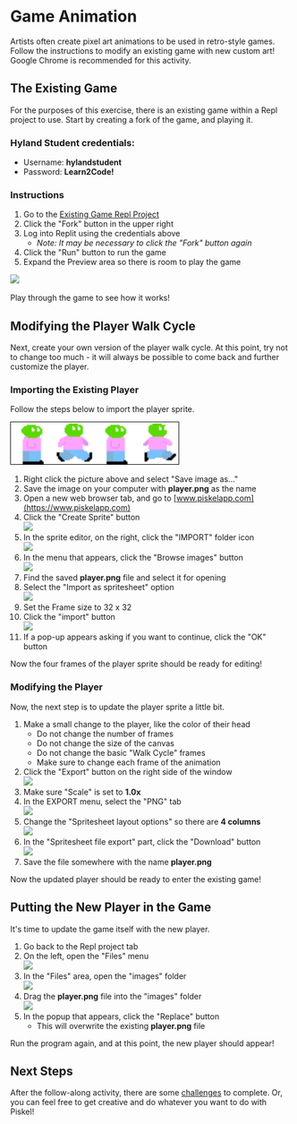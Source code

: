 # Game Animation
Artists often create pixel art animations to be used in retro-style games. Follow the instructions to modify an existing game with new custom art! Google Chrome is recommended for this activity.

## The Existing Game
For the purposes of this exercise, there is an existing game within a Repl project to use. Start by creating a fork of the game, and playing it.

### Hyland Student credentials:
- Username: **hylandstudent**
- Password: **Learn2Code!**

### Instructions
1. Go to the [Existing Game Repl Project](https://replit.com/@HylandOutreach/Platformer)
1. Click the "Fork" button in the upper right
1. Log into Replit using the credentials above
   - _Note: It may be necessary to click the "Fork" button again_
1. Click the "Run" button to run the game
1. Expand the Preview area so there is room to play the game

![](https://i.imgur.com/2u6mfas.png)

Play through the game to see how it works!

## Modifying the Player Walk Cycle
Next, create your own version of the player walk cycle. At this point, try not to change too much - it will always be possible to come back and further customize the player.

### Importing the Existing Player
Follow the steps below to import the player sprite.

<img src="player.png" style="border: 1px solid black" width="300px">

1. Right click the picture above and select "Save image as..."
1. Save the image on your computer with **player.png** as the name
1. Open a new web browser tab, and go to [www.piskelapp.com](https://www.piskelapp.com)
1. Click the "Create Sprite" button  
    ![](https://i.imgur.com/EPj1iRr.png)
1. In the sprite editor, on the right, click the "IMPORT" folder icon  
    ![](https://i.imgur.com/RLRo3iQ.png)
1. In the menu that appears, click the "Browse images" button  
    ![](https://i.imgur.com/q5hAfOl.png)
1. Find the saved **player.png** file and select it for opening
1. Select the "Import as spritesheet" option  
    ![](https://i.imgur.com/wTxaoB7.png)
1. Set the Frame size to 32 x 32
1. Click the "import" button  
    ![](https://i.imgur.com/Ajb8yRD.png)
1. If a pop-up appears asking if you want to continue, click the "OK" button

Now the four frames of the player sprite should be ready for editing!

### Modifying the Player
Now, the next step is to update the player sprite a little bit.

1. Make a small change to the player, like the color of their head
   - Do not change the number of frames
   - Do not change the size of the canvas
   - Do not change the basic "Walk Cycle" frames
   - Make sure to change each frame of the animation 
1. Click the "Export" button on the right side of the window  
   ![](https://i.imgur.com/8pW6Lrg.png)
1. Make sure "Scale" is set to **1.0x**
1. In the EXPORT menu, select the "PNG" tab  
   ![](https://i.imgur.com/B7T4DY9.png)
1. Change the "Spritesheet layout options" so there are **4 columns**  
   ![](https://i.imgur.com/zIgoynp.png)
1. In the "Spritesheet file export" part, click the "Download" button  
   ![](https://i.imgur.com/1KhYoV5.png)
1.  Save the file somewhere with the name **player.png**

Now the updated player should be ready to enter the existing game!

## Putting the New Player in the Game
It's time to update the game itself with the new player.

1. Go back to the Repl project tab
1. On the left, open the "Files" menu  
   ![](https://i.imgur.com/EPqBgcN.png)
1. In the "Files" area, open the "images" folder  
   ![](https://i.imgur.com/lLOjCWp.png)
1. Drag the **player.png** file into the "images" folder  
   ![](https://i.imgur.com/tOOkHNe.png)
1. In the popup that appears, click the "Replace" button
   - This will overwrite the existing **player.png** file

Run the program again, and at this point, the new player should appear!

## Next Steps
After the follow-along activity, there are some [challenges](AnimationChallenges.md) to complete. Or, you can feel free to get creative and do whatever you want to do with Piskel!